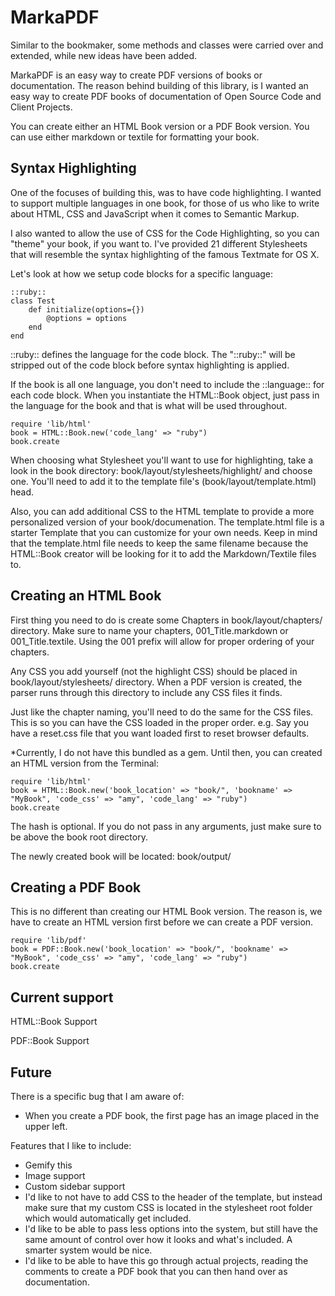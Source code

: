 # MarkaPDF

Similar to the bookmaker, some methods and classes were carried over and extended,
while new ideas have been added.

MarkaPDF is an easy way to create PDF versions of books or documentation. The reason behind
building of this library, is I wanted an easy way to create PDF books of documentation of
Open Source Code and Client Projects. 

You can create either an HTML Book version or a PDF Book version. You can use either
markdown or textile for formatting your book.

## Syntax Highlighting

One of the focuses of building this, was to have code highlighting. I wanted to support
multiple languages in one book, for those of us who like to write about HTML, CSS and
JavaScript when it comes to Semantic Markup.

I also wanted to allow the use of CSS for the Code Highlighting, so you can "theme"
your book, if you want to. I've provided 21 different Stylesheets that will resemble
the syntax highlighting of the famous Textmate for OS X.

Let's look at how we setup code blocks for a specific language:

	::ruby::
	class Test
		def initialize(options={})
			@options = options
		end
	end

::ruby:: defines the language for the code block. The "::ruby::" will be stripped out of
the code block before syntax highlighting is applied.

If the book is all one language, you don't need to include the ::language:: for each code
block. When you instantiate the HTML::Book object, just pass in the language for the book
and that is what will be used throughout.

	require 'lib/html'
	book = HTML::Book.new('code_lang' => "ruby")
	book.create

When choosing what Stylesheet you'll want to use for highlighting, take a look in the 
book directory: book/layout/stylesheets/highlight/ and choose one. You'll need to add
it to the template file's (book/layout/template.html) head.

Also, you can add additional CSS to the HTML template to provide a more personalized
version of your book/documenation. The template.html file is a starter Template that 
you can customize for your own needs. Keep in mind that the template.html file needs
to keep the same filename because the HTML::Book creator will be looking for it to
add the Markdown/Textile files to.

## Creating an HTML Book

First thing you need to do is create some Chapters in book/layout/chapters/ directory.
Make sure to name your chapters, 001\_Title.markdown or 001\_Title.textile. Using the 001 
prefix will allow for proper ordering of your chapters.

Any CSS you add yourself (not the highlight CSS) should be placed in book/layout/stylesheets/
directory. When a PDF version is created, the parser runs through this directory
to include any CSS files it finds.

Just like the chapter naming, you'll need to do the same for the CSS files. This is so you
can have the CSS loaded in the proper order. e.g. Say you have a reset.css file that you want
loaded first to reset browser defaults.

*Currently, I do not have this bundled as a gem.
Until then, you can created an HTML version from the Terminal:

	require 'lib/html'
	book = HTML::Book.new('book_location' => "book/", 'bookname' => "MyBook", 'code_css' => "amy", 'code_lang' => "ruby")
	book.create

The hash is optional. If you do not pass in any arguments, just make sure to be above
the book root directory.

The newly created book will be located: book/output/


## Creating a PDF Book

This is no different than creating our HTML Book version. The reason is, we have to create
an HTML version first before we can create a PDF version.

	require 'lib/pdf'
	book = PDF::Book.new('book_location' => "book/", 'bookname' => "MyBook", 'code_css' => "amy", 'code_lang' => "ruby")
	book.create


## Current support

HTML::Book Support

PDF::Book Support

## Future

There is a specific bug that I am aware of:

* When you create a PDF book, the first page has an image placed in the upper left. 

Features that I like to include:

* Gemify this
* Image support
* Custom sidebar support
* I'd like to not have to add CSS to the header of the template, but instead make sure
  that my custom CSS is located in the stylesheet root folder which would automatically
  get included.
* I'd like to be able to pass less options into the system, but still have the same amount
  of control over how it looks and what's included. A smarter system would be nice.
* I'd like to be able to have this go through actual projects, reading the comments to create
  a PDF book that you can then hand over as documentation. 